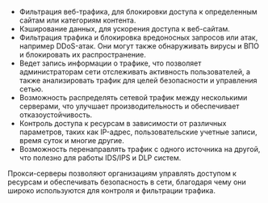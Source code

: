 - Фильтрация веб-трафика, для блокировки доступа к определенным сайтам или категориям контента.
- Кэширование данных, для ускорения доступа к веб-сайтам.
- Фильтрация трафика и блокировка вредоносных запросов или атак, например DDoS-атак. Они могут также обнаруживать вирусы и ВПО и блокировать их распространение.
- Ведет запись информации о трафике, что позволяет администраторам сети отслеживать активность пользователей, а также анализировать трафик для целей безопасности и управления сетью.
- Возможность распределять сетевой трафик между несколькими серверами, что улучшает производительность и обеспечивает отказоустойчивость.
- Контроль доступа к ресурсам в зависимости от различных параметров, таких как IP-адрес, пользовательские учетные записи, время суток и многие другие.
- Возможность перенаправлять трафик с одного источника на другой, что полезно для работы IDS/IPS и DLP систем.

Прокси-серверы позволяют организациям управлять доступом к ресурсам и обеспечивать безопасность в сети, благодаря чему они широко используются для контроля и фильтрации трафика.